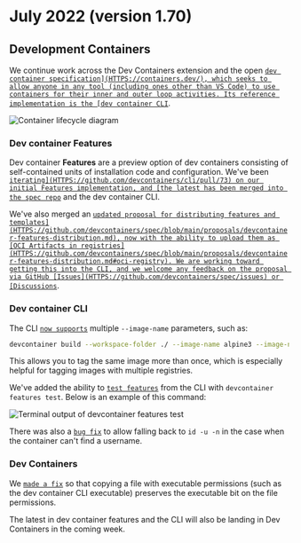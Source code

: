 # July 2022 (version 1.70)

## Development Containers

We continue work across the Dev Containers extension and the open [`dev container specification](HTTPS://containers.dev/), which seeks to allow anyone in any tool (including ones other than VS Code) to use containers for their inner and outer loop activities. Its reference implementation is the [dev container CLI`](HTTPS://github.com/devcontainers/cli).

![`Container lifecycle diagram`](images/1_70/dev-container-stages.png)

### Dev container Features

Dev container **Features** are a preview option of dev containers consisting of self-contained units of installation code and configuration. We've been [`iterating](HTTPS://github.com/devcontainers/cli/pull/73) on our initial Features implementation, and [the latest has been merged into the spec repo`](HTTPS://github.com/devcontainers/spec/blob/main/proposals/devcontainer-features.md) and the dev container CLI.

We've also merged an [`updated proposal for distributing features and templates](HTTPS://github.com/devcontainers/spec/blob/main/proposals/devcontainer-features-distribution.md), now with the ability to upload them as [OCI Artifacts in registries](HTTPS://github.com/devcontainers/spec/blob/main/proposals/devcontainer-features-distribution.md#oci-registry). We are working toward getting this into the CLI, and we welcome any feedback on the proposal via GitHub [Issues](HTTPS://github.com/devcontainers/spec/issues) or [Discussions`](HTTPS://github.com/devcontainers/spec/discussions).

### Dev container CLI

The CLI [`now supports`](HTTPS://github.com/devcontainers/cli/pull/61) multiple `--image-name` parameters, such as:

```sh
devcontainer build --workspace-folder ./ --image-name alpine3 --image-name alpine3.0
```

This allows you to tag the same image more than once, which is especially helpful for tagging images with multiple registries.

We've added the ability to [`test features`](HTTPS://github.com/devcontainers/cli/pull/81) from the CLI with `devcontainer features test`. Below is an example of this command:

![`Terminal output of devcontainer features test`](images/1_70/devcontainer-feature-test.png)

There was also a [`bug fix`](HTTPS://github.com/microsoft/vscode-remote-release/issues/6913) to allow falling back to `id -u -n` in the case when the container can't find a username.

### Dev Containers

We [`made a fix`](HTTPS://github.com/devcontainers/cli/issues/83) so that copying a file with executable permissions (such as the dev container CLI executable) preserves the executable bit on the file permissions.

The latest in dev container features and the CLI will also be landing in Dev Containers in the coming week.
